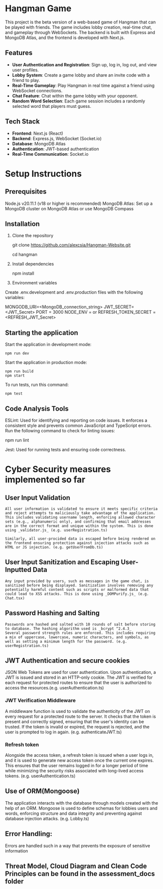 # Hangman Game

This project is the beta version of a web-based game of Hangman that can be played with friends.
The game includes lobby creation, real-time chat, and gameplay through WebSockets.
The backend is built with Express and MongoDB Atlas, and the frontend is developed with Next.js.

## Features

- **User Authentication and Registration**: Sign up, log in, log out, and view user profiles.
- **Lobby System**: Create a game lobby and share an invite code with a friend to play.
- **Real-Time Gameplay**: Play Hangman in real time against a friend using WebSocket connections.
- **Chat Feature**: Chat within the game lobby with your opponent.
- **Random Word Selection**: Each game session includes a randomly selected word that players must guess.

## Tech Stack

- **Frontend**: Next.js (React)
- **Backend**: Express.js, WebSocket (Socket.io)
- **Database**: MongoDB Atlas
- **Authentication**: JWT-based authentication
- **Real-Time Communication**: Socket.io

# Setup Instructions

## Prerequisites

Node.js v20.11.1 (v18 or higher is recommended)
MongoDB Atlas: Set up a MongoDB cluster on MongoDB Atlas or use MongoDB Compass

## Installation

1. Clone the repository

   git clone https://github.com/alexcsia/Hangman-Website.git

   cd hangman

2. Install dependencies

   npm install

3. Environment variables

Create .env.development and .env.production files with the following variables:

MONGODB_URI=<MongoDB_connection_string>
JWT_SECRET=<JWT_Secret>
PORT = 3000
NODE_ENV = <development> or <production>
REFRESH_TOKEN_SECRET = <REFRESH_JWT_Secret>

## Starting the application

Start the application in development mode:

    npm run dev

Start the application in production mode:

    npm run build
    npm start

To run tests, run this command:

    npm test

## Code Analysis Tools

ESLint: Used for identifying and reporting on code issues. It enforces a consistent style and prevents common JavaScript and TypeScript errors. Run the following command to check for linting issues:

npm run lint

Jest: Used for running tests and ensuring code correctness.

# Cyber Security measures implemented so far

## User Input Validation

    All user information is validated to ensure it meets specific criteria and reject attempts to maliciously take advantage of the application. This includes validating username length, enforcing allowed character sets (e.g., alphanumeric only), and confirming that email addresses are in the correct format and unique within the system. This is done using _validator.js_ (e.g. userRegistration.ts)

    Similarly, all user-procided data is escaped before being rendered on the frontend ensuring protection against injection attacks such as HTML or JS injection. (e.g. getUserFromDb.ts)

## User Input Sanitization and Escaping User-Inputted Data

    Any input provided by users, such as messages in the game chat, is sanitized before being displayed. Sanitization involves removing any potentially harmful content such as scripts or malformed data that could lead to XSS attacks. This is done using _DOMPurify.js_ (e.g. Chat.tsx)

## Password Hashing and Salting

    Passwords are hashed and salted with 10 rounds of salt before storing to database. The hashing algorithm used is _bcrypt ^2.4.3_
    Several password strength rules are enforced. This includes requiring a mix of uppercase, lowercase, numeric characters, and symbols, as well as setting a minimum length for the password. (e.g. userRegistration.ts)

## JWT Authentication and secure cookies

JSON Web Tokens are used for user authentication. Upon authentication, a JWT is issued and stored in an HTTP-only cookie. The JWT is verified for each request for protected routes to ensure that the user is authorized to access the resources.(e.g. userAuthentication.ts)

### JWT Verification Middleware

A middleware function is used to validate the authenticity of the JWT on every request for a protected route to the server. It checks that the token is present and correctly signed, ensuring that the user's identity can be trusted. If the token is invalid or expired, the request is rejected, and the user is prompted to log in again. (e.g. authenticateJWT.ts)

### Refresh token

Alongside the access token, a refresh token is issued when a user logs in, and it is used to generate new access token once the current one expires. This ensures that the user remains logged in for a longer period of time while minimizing the security risks associated with long-lived access tokens. (e.g. userAuthentication.ts)

## Use of ORM(Mongoose)

The application interacts with the database through models created with the help of an ORM. Mongoose is used to define schemas for lobbies users and words, enforcing structure and data integrity and preventing against database injection attacks. (e.g. Lobby.ts)

## Error Handling:

Errors are handled such in a way that prevents the exposure of sensitive information

## Threat Model, Cloud Diagram and Clean Code Principles can be found in the assessment_docs folder
